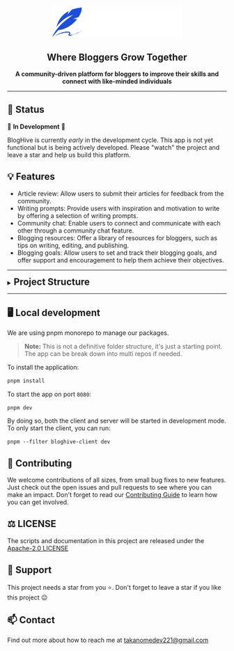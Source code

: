 <div align="center">
  <br>
  <img alt="BlogHive" src="./apps/client/public/logo-text-white.png" width="300px">
  <h2>Where Bloggers Grow Together</h2>
  <strong>A community-driven platform for bloggers to improve their skills and connect with like-minded individuals</strong>
</div>

---

## :vertical_traffic_light: Status

🚧 **In Development** 🚧

BlogHive is currently _early_ in the development cycle. This app is
not yet functional but is being actively developed. Please "watch" the project and leave a star and help us build this platform.

## :bulb: Features

- Article review: Allow users to submit their articles for feedback from the community.
- Writing prompts: Provide users with inspiration and motivation to write by offering a selection of writing prompts.
- Community chat: Enable users to connect and communicate with each other through a community chat feature.
- Blogging resources: Offer a library of resources for bloggers, such as tips on writing, editing, and publishing.
- Blogging goals: Allow users to set and track their blogging goals, and offer support and encouragement to help them achieve their objectives.

---

<details>
  <summary><h2 style="display:inline;"> Project Structure</h2></summary>

```bash
.
├── apps
│   ├── client
│   │   ├── next.config.js
│   │   ├── next-env.d.ts
│   │   ├── package.json
│   │   ├── postcss.config.js
│   │   ├── public
│   │   │   ├── community.png
│   │   │   ├── icon-blue.png
│   │   │   ├── icon-white.png
│   │   │   ├── logo-text-black.png
│   │   │   ├── logo-text-blue.png
│   │   │   └── logo-text-white.png
│   │   ├── README.md
│   │   ├── src
│   │   │   ├── components
│   │   │   │   ├── Footer.tsx
│   │   │   │   └── Header.tsx
│   │   │   ├── pages
│   │   │   │   ├── _app.tsx
│   │   │   │   └── index.tsx
│   │   │   └── styles
│   │   │       └── global.css
│   │   ├── tailwind.config.js
│   │   └── tsconfig.json
│   └── server
│       ├── nest-cli.json
│       ├── package.json
│       ├── README.md
│       ├── src
│       │   ├── app.controller.spec.ts
│       │   ├── app.controller.ts
│       │   ├── app.module.ts
│       │   ├── app.service.ts
│       │   └── main.ts
│       ├── test
│       │   ├── app.e2e-spec.ts
│       │   └── jest-e2e.json
│       ├── tsconfig.build.json
│       └── tsconfig.json
├── CODE_OF_CONDUCT.md
├── commitlint.config.js
├── CONTRIBUTING.md
├── LICENSE
├── package.json
├── packages
│   ├── atoms
│   │   ├── Button.tsx
│   │   ├── index.tsx
│   │   ├── package.json
│   │   └── tsconfig.json
│   ├── eslint-config-custom
│   │   ├── eslint-next.js
│   │   ├── eslint-server.js
│   │   ├── index.js
│   │   └── package.json
│   ├── prettier-config-custom
│   │   ├── index.js
│   │   └── package.json
│   └── tsconfig
│       ├── base.json
│       ├── nextjs.json
│       ├── server.json
│       ├── package.json
│       └── README.md
├── pnpm-lock.yaml
├── pnpm-workspace.yaml
├── README.md
├── SECURITY.md
└── turbo.json
```

</details>

---

## :desktop_computer: Local development

We are using pnpm monorepo to manage our packages.
> **Note:** This is not a definitive folder structure, it's just a starting point. The app can be break down into multi repos if needed.
>

To install the application:

```bash
pnpm install
```

To start the app on port `8080`:

```shell
pnpm dev
```

By doing so, both the client and server will be started in development mode.
To only start the client, you can run:

```shell
pnpm --filter bloghive-client dev
```

## :handshake: Contributing

We welcome contributions of all sizes, from small bug fixes to new features. Just check out the open issues and pull requests to see where you can make an impact.
Don't forget to read our [Contributing Guide](CONTRIBUTING.md) to learn how you can get involved.

## :balance_scale: LICENSE

The scripts and documentation in this project are released under the [Apache-2.0 LICENSE](LICENSE)

## :pray: Support

This project needs a star from you ⭐. Don't forget to leave a star if you like this project :wink:

## 📫 Contact

Find out more about how to reach me at [takanomedev221@gmail.com](mailto:takanomedev221@gmail.com)
